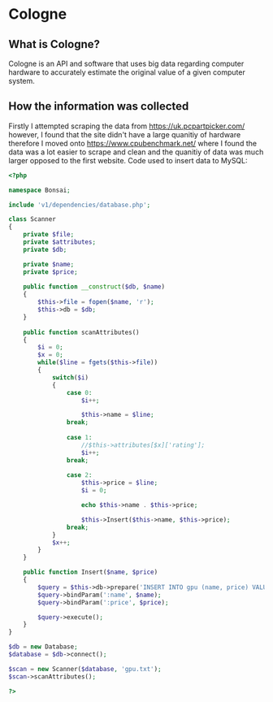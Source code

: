 # Cologne
## What is Cologne?
Cologne is an API and software that uses big data regarding computer hardware to accurately estimate the original value of a given computer system.
## How the information was collected
Firstly I attempted scraping the data from https://uk.pcpartpicker.com/ however, I found that the site didn't have a large quanitiy of hardware therefore I moved onto https://www.cpubenchmark.net/ where I found the data was a lot easier to scrape and clean and the quanitiy of data was much larger opposed to the first website.
Code used to insert data to MySQL:
```php
<?php

namespace Bonsai;

include 'v1/dependencies/database.php';

class Scanner
{
	private $file;
	private $attributes;
	private $db;

	private $name;
	private $price;
	
	public function __construct($db, $name)
	{
		$this->file = fopen($name, 'r');
		$this->db = $db;
	}
	
	public function scanAttributes()
	{
		$i = 0;
		$x = 0;
		while($line = fgets($this->file))
		{
			switch($i)
			{
				case 0:
					$i++;

					$this->name = $line;
				break;
				
				case 1:
					//$this->attributes[$x]['rating'];
					$i++;
				break;
				
				case 2:
					$this->price = $line;
					$i = 0;

					echo $this->name . $this->price;

					$this->Insert($this->name, $this->price);
				break;
			}
			$x++;
		}
	}

	public function Insert($name, $price)
	{
		$query = $this->db->prepare('INSERT INTO gpu (name, price) VALUES (:name, :price)');
		$query->bindParam(':name', $name);
		$query->bindParam(':price', $price);

		$query->execute();
	}
}

$db = new Database;
$database = $db->connect();

$scan = new Scanner($database, 'gpu.txt');
$scan->scanAttributes();

?>
```
